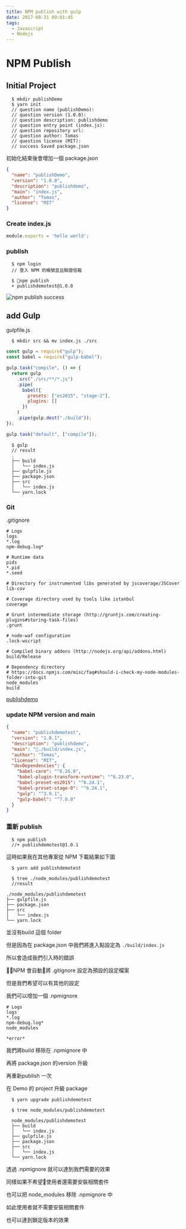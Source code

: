 ```yaml
---
title: NPM publish with gulp
date: 2017-08-31 09:01:45
tags: 
  - Javascript
  - Nodejs
---
```


# NPM Publish

## Initial Project

```
  $ mkdir publishDemo
  $ yarn init
  // question name (publishDemo):
  // question version (1.0.0):
  // question description: publishdemo
  // question entry point (index.js):
  // question repository url:
  // question author: Tomas
  // question license (MIT):
  // success Saved package.json
```

初始化結束後會增加一個 package.json

```json
{
  "name": "publishDemo",
  "version": "1.0.0",
  "description": "publishdemo",
  "main": "index.js",
  "author": "Tomas",
  "license": "MIT"
}
```

### Create index.js

```javascript
module.exports = 'hello world';
```

### publish

```
  $ npm login
  // 登入 NPM 的帳號並且驗證信箱
```

```
  $ npm publish
  + publishdemotest@1.0.0
```

![npm publish success](../../../../images/npmpublish/01.png)

## add Gulp

gulpfile.js


```
  $ mkdir src && mv index.js ./src
```

```javascript
const gulp = require("gulp");
const babel = require("gulp-babel");

gulp.task("compile", () => {
  return gulp
    .src("./src/**/*.js")
    .pipe(
      babel({
        presets: ["es2015", "stage-2"],
        plugins: []
      })
    )
    .pipe(gulp.dest("./build"));
});

gulp.task("default", ["compile"]);

```

```
  $ gulp
  // result
  .
  ├── build
  │   └── index.js
  ├── gulpfile.js
  ├── package.json
  ├── src
  │   └── index.js
  └── yarn.lock
```

### Git

.gitignore

```
# Logs
logs
*.log
npm-debug.log*

# Runtime data
pids
*.pid
*.seed

# Directory for instrumented libs generated by jscoverage/JSCover
lib-cov

# Coverage directory used by tools like istanbul
coverage

# Grunt intermediate storage (http://gruntjs.com/creating-plugins#storing-task-files)
.grunt

# node-waf configuration
.lock-wscript

# Compiled binary addons (http://nodejs.org/api/addons.html)
build/Release

# Dependency directory
# https://docs.npmjs.com/misc/faq#should-i-check-my-node-modules-folder-into-git
node_modules
build
```

[publishdemo](https://github.com/horsekitlin/npmpublishwithgulp)

### update NPM version and main

```json
{
  "name": "publishdemotest",
  "version": "1.0.1",
  "description": "publishdemo",
  "main": "./build/index.js",
  "author": "Tomas",
  "license": "MIT",
  "devDependencies": {
    "babel-core": "^6.26.0",
    "babel-plugin-transform-runtime": "^6.23.0",
    "babel-preset-es2015": "^6.24.1",
    "babel-preset-stage-0": "^6.24.1",
    "gulp": "^3.9.1",
    "gulp-babel": "^7.0.0"
  }
}
```

### 重新 publish

```
  $ npm publish
  //+ publishdemotest@1.0.1
```

這時如果我在其他專案從 NPM 下載結果如下圖

```
  $ yarn add publishdemotest
```

```
  $ tree ./node_modules/publishdemotest
  //result

./node_modules/publishdemotest
├── gulpfile.js
├── package.json
├── src
│   └── index.js
└── yarn.lock
```

並沒有build 這個 folder

但是因為在 package.json 中我們將進入點設定為 ```./build/index.js```

所以會造成我們引入時的錯誤

NPM 會自動將 .gitignore 設定為預設的設定檔案

但是我們希望可以有其他的設定

我們可以增加一個 .npmignore

```
# Logs
logs
*.log
npm-debug.log*
node_modules

*error*
```

我們將build 移除在 .npmignore 中

再將 package.json 的version 升級

再重新publish 一次

在 Demo 的 project 升級 package

```
  $ yarn upgrade publishdemotest
```

```
  $ tree node_modules/publishdemotest

  node_modules/publishdemotest
  ├── build
  │   └── index.js
  ├── gulpfile.js
  ├── package.json
  ├── src
  │   └── index.js
  └── yarn.lock
```

透過 .npmignore 就可以達到我們需要的效果

同樣如果不希望使用者還需要安裝相關套件

也可以把 node_modules 移除 .npmignore 中

如此使用者就不需要安裝相關套件

也可以達到鎖定版本的效果

